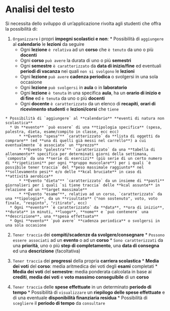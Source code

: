Analisi del testo
===
Si necessita dello sviluppo di un’applicazione rivolta agli studenti che offra la possibilità di:

  1. `Organizzare` i propri **impegni scolastici e non**:
    * Possibilità di `aggiungere` al **calendario** le **lezioni** da seguire
      * Ogni **lezione** `è relativa` ad un **corso** che `è tenuto` da uno o più **docenti**
      * Ogni **corso** `può avere` la durata di uno o più **semestri**
      * Ogni **semestre** `è caratterizzato` da **data di inizio/fine** ed eventuali **periodi di vacanza** nei quali `non si svolgono` le **lezioni**
      * Ogni **lezione** `può avere` **cadenza periodica** o svolgersi in una sola occasione
      * Ogni **lezione** `può svolgersi` in **aula** o in **laboratorio**
      * Ogni **lezione** `è tenuta` in una specifica **aula**, ha un **orario di inizio e di fine** ed `è tenuta` da uno o più **docenti**
      * Ogni **docente** `è caratterizzato` da un elenco di **recapiti**, **orari di ricevimento studenti** e **lezioni/corsi** che `tiene`
      
    * Possibilità di `aggiungere` al **calendario** **eventi di natura non scolastica**
      * Un **evento** `può essere` di una **tipologia specifica** (spesa, palestra, dieta, esame/compito in classe, ecc ecc)
          * **Evento "spesa"** `caratterizzato` da **lista di oggetti da comprare** (ed **una di quelli già messi nel carrello**) a cui eventualmente `è associato` un **prezzo**
          * **Evento "palestra"** `caratterizzato` da una **tabella di allenamento** specifica per determinati giorni della settimana, `composta` da una **serie di esercizi** (più serie di un certo numero di **ripetizioni** per ogni **gruppo muscolare**) per i quali `è possibile tener traccia` del **peso massimale raggiunto** nel **sollevamento pesi** e/o delle **kcal bruciate** in caso di **attività aerobica**
          * **Evento "dieta"** `caratterizzato` da un insieme di **pasti** giornalieri per i quali `si tiene traccia` delle **kcal assunte** in relazione ad un **target massimale**
          * **Evento "esame"**, relativo ad un corso, `caratterizzato` da una **tipologia**, da un **risultato** ("non sostenuto", voto, voto finale, "respinto", "ritirato", ecc)
      * Ogni **evento** `è caratterizzato` da **data**, **ora di inizio**, **durata** in minuti, **luogo**, **nome** e `può contenere` una **descrizione**, una **spesa effettuata**
      * Ogni **evento** `può avere` **cadenza periodica** o svolgersi in una sola occasione
      

  2. `Tener traccia` dei **compiti/scadenze da svolgere/consegnare**
    * `Possono essere associati` ad un **evento** o ad un **corso**
    * `Sono caratterizzati` da una **priorità**, uno o più **step di completamento**, una **data di consegna** ed una **descrizione** (facoltativa)
    
    
  3. `Tener traccia` dei **progressi** della propria **carriera scolastica**
    * **Media dei voti** del **corso**: media aritmedica dei voti degli **esami** completati 
    * **Media dei voti** del **semestre**: media ponderata calcolata in base ai **crediti**, **media dei voti** e **voto massimo conseguibile** di un **corso**
    
    
  4. `Tener traccia` delle **spese effettuate** in un determinato **periodo di tempo**
    * Possibilità di `visualizzare` un **riepilogo delle spese effettuate** e di una eventuale **disponibilità finanziaria residua**
    * Possibilità di `scegliere` il **periodo di tempo** da `consultare`